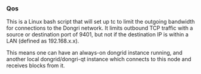 ### Qos ###

This is a Linux bash script that will set up tc to limit the outgoing bandwidth for connections to the Dongri network. It limits outbound TCP traffic with a source or destination port of 9401, but not if the destination IP is within a LAN (defined as 192.168.x.x).

This means one can have an always-on dongrid instance running, and another local dongrid/dongri-qt instance which connects to this node and receives blocks from it.
